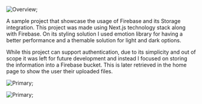 ![Overview](/store-base-firebase-nextjs/1.jpg);

A sample project that showcase the usage of Firebase and its Storage integration. This project was made using Next.js technology stack along with Firebase. On its styling solution I used emotion library for having a better performance and a themable solution for light and dark options.

While this project can support authentication, due to its simplicity and out of scope it was left for future development and instead I focused on storing the information into a Firebase bucket. This is later retrieved in the home page to show the user their uploaded files.

![Primary](/store-base-firebase-nextjs/2.jpg);

![Primary](/store-base-firebase-nextjs/3.jpg);